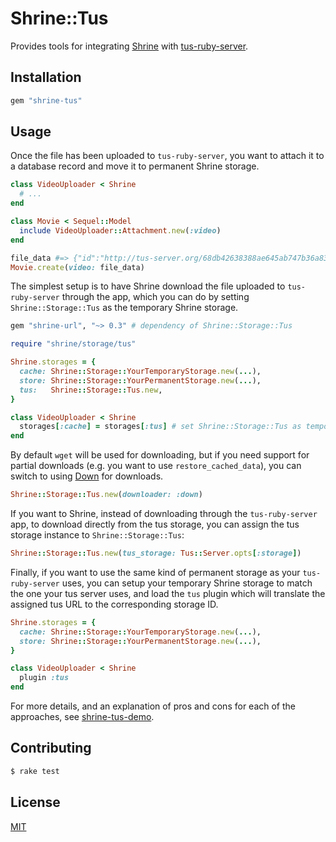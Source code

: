 # Shrine::Tus

Provides tools for integrating [Shrine] with [tus-ruby-server].

## Installation

```ruby
gem "shrine-tus"
```

## Usage

Once the file has been uploaded to `tus-ruby-server`, you want to attach it to
a database record and move it to permanent Shrine storage.

```rb
class VideoUploader < Shrine
  # ...
end
```
```rb
class Movie < Sequel::Model
  include VideoUploader::Attachment.new(:video)
end
```
```rb
file_data #=> {"id":"http://tus-server.org/68db42638388ae645ab747b36a837a79", "storage":"cache", "metadata":{...}}
Movie.create(video: file_data)
```

The simplest setup is to have Shrine download the file uploaded to
`tus-ruby-server` through the app, which you can do by setting
`Shrine::Storage::Tus` as the temporary Shrine storage.

```rb
gem "shrine-url", "~> 0.3" # dependency of Shrine::Storage::Tus
```
```rb
require "shrine/storage/tus"

Shrine.storages = {
  cache: Shrine::Storage::YourTemporaryStorage.new(...),
  store: Shrine::Storage::YourPermanentStorage.new(...),
  tus:   Shrine::Storage::Tus.new,
}
```
```rb
class VideoUploader < Shrine
  storages[:cache] = storages[:tus] # set Shrine::Storage::Tus as temporary storage
end
```

By default `wget` will be used for downloading, but if you need support for
partial downloads (e.g. you want to use `restore_cached_data`), you can switch
to using [Down] for downloads.

```rb
Shrine::Storage::Tus.new(downloader: :down)
```

If you want to Shrine, instead of downloading through the `tus-ruby-server`
app, to download directly from the tus storage, you can assign the tus storage
instance to `Shrine::Storage::Tus`:

```rb
Shrine::Storage::Tus.new(tus_storage: Tus::Server.opts[:storage])
```

Finally, if you want to use the same kind of permanent storage as your
`tus-ruby-server` uses, you can setup your temporary Shrine storage to match
the one your tus server uses, and load the `tus` plugin which will translate
the assigned tus URL to the corresponding storage ID.

```rb
Shrine.storages = {
  cache: Shrine::Storage::YourTemporaryStorage.new(...),
  store: Shrine::Storage::YourPermanentStorage.new(...),
}
```
```rb
class VideoUploader < Shrine
  plugin :tus
end
```

For more details, and an explanation of pros and cons for each of the
approaches, see [shrine-tus-demo].

## Contributing

```sh
$ rake test
```

## License

[MIT](/LICENSE.txt)

[Shrine]: https://github.com/janko-m/shrine
[tus-ruby-server]: https://github.com/janko-m/tus-ruby-server
[Down]: https://github.com/janko-m/down
[shrine-tus-demo]: https://github.com/janko-m/shrine-tus-demo
